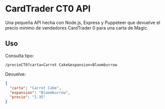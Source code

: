 # CardTrader CT0 API

Una pequeña API hecha con Node.js, Express y Puppeteer que devuelve el precio mínimo de vendedores CardTrader 0 para una carta de Magic.

## Uso

Consulta tipo:

```
/precioCT0?carta=Carrot Cake&expansion=Bloomburrow
```

Devuelve:

```json
{
  "carta": "Carrot Cake",
  "expansion": "Bloomburrow",
  "precio": "1.35"
}
```
